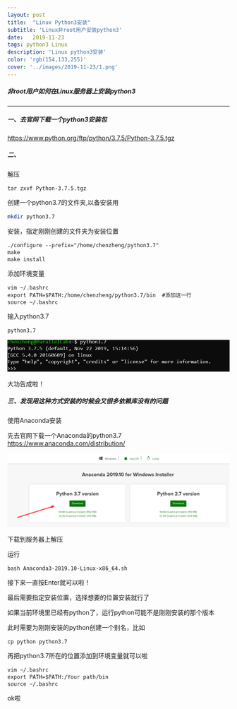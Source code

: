 ```yaml
---
layout: post
title:  "Linux Python3安装"
subtitle: 'Linux非root用户安装python3'
date:   2019-11-23
tags: python3 Linux
description: 'Linux python3安装'
color: 'rgb(154,133,255)'
cover: '../images/2019-11-23/1.png'
---
```




##### 非root用户如何在Linux服务器上安装python3

---

##### 一、去官网下载一个python3安装包

https://www.python.org/ftp/python/3.7.5/Python-3.7.5.tgz

##### 二、

解压

```shell
tar zxvf Python-3.7.5.tgz
```

创建一个python3.7的文件夹,以备安装用

```sh
mkdir python3.7
```

安装，指定刚刚创建的文件夹为安装位置

```shell
./configure --prefix="/home/chenzheng/python3.7"
make
make install
```

添加环境变量

```shell
vim ~/.bashrc
export PATH=$PATH:/home/chenzheng/python3.7/bin  #添加这一行
source ~/.bashrc
```

输入python3.7

```shell
python3.7
```

![](../images/1.png)

大功告成啦！

##### 三、发现用这种方式安装的时候会又很多依赖库没有的问题

使用Anaconda安装

先去官网下载一个Anaconda的python3.7 https://www.anaconda.com/distribution/ 

![](../images/2.png)

下载到服务器上解压

运行

```shell
bash Anaconda3-2019.10-Linux-x86_64.sh
```

接下来一直按Enter就可以啦！

最后需要指定安装位置，选择想要的位置安装就行了

如果当前环境里已经有python了，运行python可能不是刚刚安装的那个版本

此时需要为刚刚安装的python创建一个别名，比如

```shell
cp python python3.7
```

再把python3.7所在的位置添加到环境变量就可以啦

```shell
vim ~/.bashrc
export PATH=$PATH:/Your path/bin
source ~/.bashrc
```

ok啦